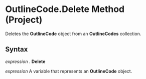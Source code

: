 
# OutlineCode.Delete Method (Project)

Deletes the  **OutlineCode** object from an **OutlineCodes** collection.


## Syntax

 _expression_ . **Delete**

 _expression_ A variable that represents an **OutlineCode** object.

